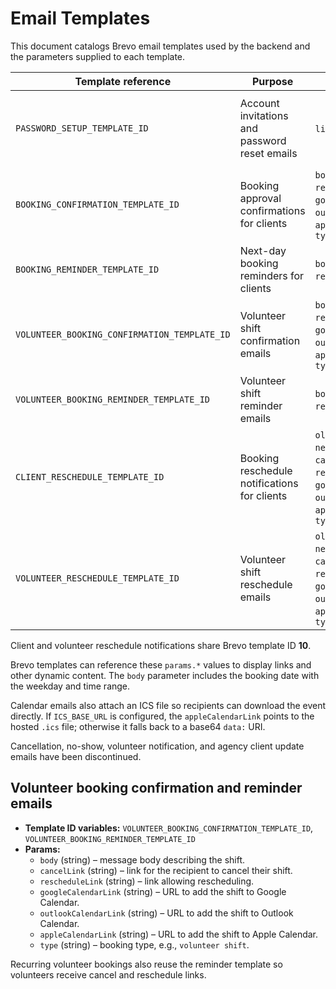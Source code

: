 # Email Templates

This document catalogs Brevo email templates used by the backend and the
parameters supplied to each template.

| Template reference | Purpose | Params | Used in |
| ------------------- | ------- | ------ | ------- |
| `PASSWORD_SETUP_TEMPLATE_ID` | Account invitations and password reset emails | `link`, `token`, `clientId` | `authController.ts`, `agencyController.ts`, `admin/staffController.ts`, `admin/adminStaffController.ts`, `volunteerController.ts`, `userController.ts` |
| `BOOKING_CONFIRMATION_TEMPLATE_ID` | Booking approval confirmations for clients | `body`, `cancelLink`, `rescheduleLink`, `googleCalendarLink`, `outlookCalendarLink`, `appleCalendarLink`, `type` | `bookingController.ts` |
| `BOOKING_REMINDER_TEMPLATE_ID` | Next-day booking reminders for clients | `body`, `cancelLink`, `rescheduleLink`, `type` | `bookingReminderJob.ts` |
| `VOLUNTEER_BOOKING_CONFIRMATION_TEMPLATE_ID` | Volunteer shift confirmation emails | `body`, `cancelLink`, `rescheduleLink`, `googleCalendarLink`, `outlookCalendarLink`, `appleCalendarLink`, `type` | `volunteerBookingController.ts` |
| `VOLUNTEER_BOOKING_REMINDER_TEMPLATE_ID` | Volunteer shift reminder emails | `body`, `cancelLink`, `rescheduleLink`, `type` | `volunteerShiftReminderJob.ts` |
| `CLIENT_RESCHEDULE_TEMPLATE_ID` | Booking reschedule notifications for clients | `oldDate`, `oldTime`, `newDate`, `newTime`, `cancelLink`, `rescheduleLink`, `googleCalendarLink`, `outlookCalendarLink`, `appleCalendarLink`, `type` | `bookingController.ts` |
| `VOLUNTEER_RESCHEDULE_TEMPLATE_ID` | Volunteer shift reschedule emails | `oldDate`, `oldTime`, `newDate`, `newTime`, `cancelLink`, `rescheduleLink`, `googleCalendarLink`, `outlookCalendarLink`, `appleCalendarLink`, `type` | `volunteerBookingController.ts` |

Client and volunteer reschedule notifications share Brevo template ID **10**.

Brevo templates can reference these `params.*` values to display links and other
dynamic content. The `body` parameter includes the booking date with the weekday and time range.

Calendar emails also attach an ICS file so recipients can download the event directly.
If `ICS_BASE_URL` is configured, the `appleCalendarLink` points to the hosted `.ics`
file; otherwise it falls back to a base64 `data:` URI.

Cancellation, no-show, volunteer notification, and agency client update emails have been discontinued.

## Volunteer booking confirmation and reminder emails

- **Template ID variables:** `VOLUNTEER_BOOKING_CONFIRMATION_TEMPLATE_ID`, `VOLUNTEER_BOOKING_REMINDER_TEMPLATE_ID`
- **Params:**
  - `body` (string) – message body describing the shift.
  - `cancelLink` (string) – link for the recipient to cancel their shift.
  - `rescheduleLink` (string) – link allowing rescheduling.
  - `googleCalendarLink` (string) – URL to add the shift to Google Calendar.
  - `outlookCalendarLink` (string) – URL to add the shift to Outlook Calendar.
  - `appleCalendarLink` (string) – URL to add the shift to Apple Calendar.
  - `type` (string) – booking type, e.g., `volunteer shift`.

Recurring volunteer bookings also reuse the reminder template so volunteers receive cancel and reschedule links.


